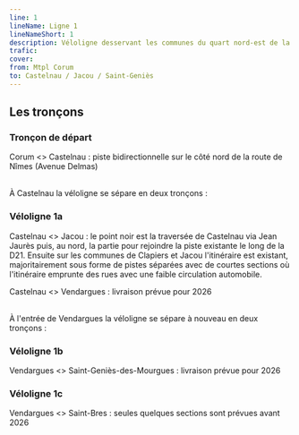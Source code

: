 ```yaml
---
line: 1
lineName: Ligne 1
lineNameShort: 1
description: Véloligne desservant les communes du quart nord-est de la métropole
trafic: 
cover: 
from: Mtpl Corum
to: Castelnau / Jacou / Saint-Geniès
---
```


## Les tronçons 

### Tronçon de départ
Corum <> Castelnau : piste bidirectionnelle sur le côté nord de la route de Nîmes (Avenue Delmas)

<br>À Castelnau la véloligne se sépare en deux tronçons :

### Véloligne 1a
Castelnau <> Jacou : le point noir est la traversée de Castelnau via Jean Jaurès puis, au nord, la partie pour rejoindre la piste existante le long de la D21. Ensuite sur les communes de Clapiers et Jacou l'itinéraire est existant, majoritairement sous forme de pistes séparées avec de courtes sections où l'itinéraire emprunte des rues avec une faible circulation automobile. 

Castelnau <> Vendargues : livraison prévue pour 2026

<br>À l'entrée de Vendargues la véloligne se sépare à nouveau en deux tronçons :

### Véloligne 1b
Vendargues <> Saint-Geniès-des-Mourgues : livraison prévue pour 2026

### Véloligne 1c
Vendargues <> Saint-Bres  : seules quelques sections sont prévues avant 2026
